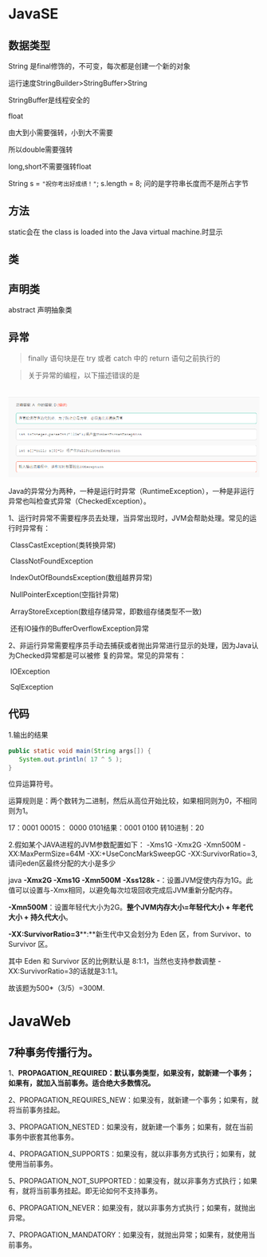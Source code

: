 # JavaSE

## 数据类型

String 是final修饰的，不可变，每次都是创建一个新的对象

运行速度StringBuilder>StringBuffer>String

StringBuffer是线程安全的

float

由大到小需要强转，小到大不需要

所以double需要强转

long,short不需要强转float



String s = ``"祝你考出好成绩！"``;
s.length = 8; 问的是字符串长度而不是所占字节

## 方法

static会在 the class is loaded into the Java virtual machine.时显示

## 类

## 声明类

abstract 声明抽象类





## 异常

> finally 语句块是在 try 或者 catch 中的 return 语句之前执行的 

>  关于异常的编程，以下描述错误的是 

​	![1588953316460](笔试.assets/1588953316460.png)

​	Java的异常分为两种，一种是运行时异常（RuntimeException），一种是非运行异常也叫检查式异常（CheckedException）。

​	1、运行时异常不需要程序员去处理，当异常出现时，JVM会帮助处理。常见的运行时异常有：

​	ClassCastException(类转换异常)

​	ClassNotFoundException

​	IndexOutOfBoundsException(数组越界异常)

​	NullPointerException(空指针异常)

​	ArrayStoreException(数组存储异常，即数组存储类型不一致)

​	还有IO操作的BufferOverflowException异常

​	2、非运行异常需要程序员手动去捕获或者抛出异常进行显示的处理，因为Java认为Checked异常都是可以被修	复的异常。常见的异常有：

​	IOException

​	SqlException

## 代码

1.输出的结果

```java
public static void main(String args[]) {
   System.out.println( 17 ^ 5 );
}
```

位异运算符号。

运算规则是：两个数转为二进制，然后从高位开始比较，如果相同则为0，不相同则为1。

17：0001 00015： 0000 0101结果：0001 0100 转10进制：20



2.假如某个JAVA进程的JVM参数配置如下：
-Xms1G -Xmx2G -Xmn500M -XX:MaxPermSize=64M -XX:+UseConcMarkSweepGC -XX:SurvivorRatio=3,
请问eden区最终分配的大小是多少 

java **-Xmx2G -Xms1G -Xmn500M** **-Xss128k**
**-**：设置JVM促使内存为1G。此值可以设置与-Xmx相同，以避免每次垃圾回收完成后JVM重新分配内存。

**-Xmn500M**：设置年轻代大小为2G。**整个JVM内存大小=年轻代大小 + 年老代大小 + 持久代大小**。

**-XX:SurvivorRatio=3****:**新生代中又会划分为 Eden 区，from Survivor、to Survivor 区。

其中 Eden 和 Survivor 区的比例默认是 8:1:1，当然也支持参数调整 -XX:SurvivorRatio=3的话就是3:1:1。

故该题为500*（3/5）=300M.



# JavaWeb

## 7种事务传播行为。

1、**PROPAGATION_REQUIRED：默认事务类型，如果没有，就新建一个事务；如果有，就加入当前事务。适合绝大多数情况。**

2、PROPAGATION_REQUIRES_NEW：如果没有，就新建一个事务；如果有，就将当前事务挂起。

 3、PROPAGATION_NESTED：如果没有，就新建一个事务；如果有，就在当前事务中嵌套其他事务。

4、PROPAGATION_SUPPORTS：如果没有，就以非事务方式执行；如果有，就使用当前事务。

5、PROPAGATION_NOT_SUPPORTED：如果没有，就以非事务方式执行；如果有，就将当前事务挂起。即无论如何不支持事务。

6、PROPAGATION_NEVER：如果没有，就以非事务方式执行；如果有，就抛出异常。

7、PROPAGATION_MANDATORY：如果没有，就抛出异常；如果有，就使用当前事务。





